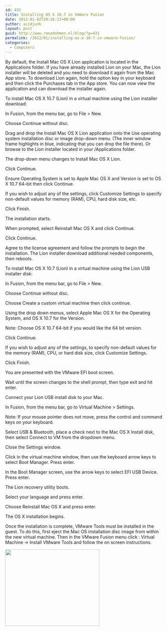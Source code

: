 ```yaml
---
id: 431
title: Installing OS X 10.7 in VmWare Fusion
date: 2012-01-02T20:26:13+00:00
author: acidjunk
layout: post
guid: http://www.renedohmen.nl/blog/?p=431
permalink: /2012/01/installing-os-x-10-7-in-vmware-fusion/
categories:
  - Computerz
---
```

By default, the Install Mac OS X Lion application is located in the Applications folder. If you have already installed Lion on your Mac, the Lion installer will be deleted and you need to download it again from the Mac App store. To download Lion again, hold the option key in your keyboard and then click the Purchases tab in the App store. You can now view the application and can download the installer again.

To install Mac OS X 10.7 (Lion) in a virtual machine using the Lion installer download:

In Fusion, from the menu bar, go to File > New.
  
Choose Continue without disc.
  
Drag and drop the Install Mac OS X Lion application onto the Use operating system installation disc or image drop-down menu. (The inner window frame highlights in blue, indicating that you can drop the file there). Or browse to the Lion installer located in your /Applications folder.

The drop-down menu changes to Install Mac OS X Lion.

Click Continue.
  
Ensure Operating System is set to Apple Mac OS X and Version is set to OS X 10.7 64-bit then click Continue.
  
If you wish to adjust any of the settings, click Customize Settings to specify non-default values for memory (RAM), CPU, hard disk size, etc.
  
Click Finish.

The installation starts.

When prompted, select Reinstall Mac OS X and click Continue.
  
Click Continue.
  
Agree to the license agreement and follow the prompts to begin the installation. The Lion installer download additional needed components, then reboots.
  
To install Mac OS X 10.7 (Lion) in a virtual machine using the Lion USB installer disk:

In Fusion, from the menu bar, go to File > New.
  
Choose Continue without disc.
  
Choose Create a custom virtual machine then click continue.
  
Using the drop down menus, select Apple Mac OS X for the Operating System, and OS X 10.7 for the Version.

Note: Choose OS X 10.7 64-bit if you would like the 64 bit version.

Click Continue.
  
If you wish to adjust any of the settings, to specify non-default values for the memory (RAM), CPU, or hard disk size, click Customize Settings.
  
Click Finish.

You are presented with the VMware EFI boot screen.

Wait until the screen changes to the shell prompt, then type exit and hit enter.
  
Connect your Lion USB install disk to your Mac.
  
In Fusion, from the menu bar, go to Virtual Machine > Settings.

Note: If your mouse pointer does not move, press the control and command keys on your keyboard.

Select USB & Bluetooth, place a check next to the Mac OS X Install disk, then select Connect to VM from the dropdown menu.
  
Close the Settings window.
  
Click in the virtual machine window, then use the keyboard arrow keys to select Boot Manager. Press enter.
  
In the Boot Manager screen, use the arrow keys to select EFI USB Device. Press enter.

The Lion recovery utility boots.

Select your language and press enter.
  
Choose Reinstall Mac OS X and press enter.

The OS X installation begins.
  
Once the installation is complete, VMware Tools must be installed in the guest. To do this, first eject the Mac OS installation disc image from within the new virtual machine. Then in the VMware Fusion menu click : Virtual Machine -> Install VMware Tools and follow the on screen instructions.

[<img class="alignnone size-medium wp-image-433" title="OSX" src="http://www.renedohmen.nl/blog/wp-content/uploads/2012/01/OSX-300x243.png" alt="" width="300" height="243" srcset="http://www.renedohmen.nl/blog/wp-content/uploads/2012/01/OSX-300x243.png 300w, http://www.renedohmen.nl/blog/wp-content/uploads/2012/01/OSX-1024x830.png 1024w, http://www.renedohmen.nl/blog/wp-content/uploads/2012/01/OSX.png 1052w" sizes="(max-width: 300px) 100vw, 300px" />](http://www.renedohmen.nl/blog/wp-content/uploads/2012/01/OSX.png)
